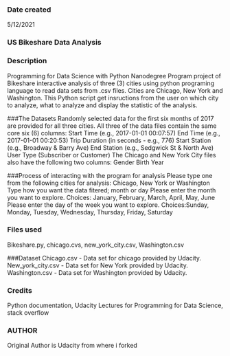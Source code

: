 ### Date created
5/12/2021

### US Bikeshare Data Analysis

### Description
Programming for Data Science with Python Nanodegree Program project of Bikeshare interactive analysis of three (3) cities using python programing language to read data sets from .csv files. Cities are Chicago, New York and Washington. 
This Python script get insructions from the user on which city to analyze, what to analyze and display the statistic of the analysis.

###The Datasets
Randomly selected data for the first six months of 2017 are provided for all three cities. All three of the data files contain the same core six (6) columns:
    Start Time (e.g., 2017-01-01 00:07:57)
    End Time (e.g., 2017-01-01 00:20:53)
    Trip Duration (in seconds - e.g., 776)
    Start Station (e.g., Broadway & Barry Ave)
    End Station (e.g., Sedgwick St & North Ave)
    User Type (Subscriber or Customer)
The Chicago and New York City files also have the following two columns:
    Gender
    Birth Year

###Process of interacting with the program for analysis
Please type one from the following cities for analysis: Chicago, New York or Washington
Type how you want the data fitered; month or day
Please enter the month you want to explore. Choices: January, February, March, April, May, June
Please enter the day of the week you want to explore. Choices:Sunday, Monday, Tuesday, Wednesday, Thursday, Friday, Saturday

### Files used
Bikeshare.py, chicago.cvs, new_york_city.csv, Washington.csv 

###Dataset
Chicago.csv - Data set for chicago provided by Udacity.
New_york_city.csv - Data set for New York provided by Udacity.
Washington.csv - Data set for  Washington provided by Udacity. 

### Credits
Python documentation,
Udacity Lectures for Programming for Data Science,
stack overflow

### AUTHOR
Original Author is Udacity from where i forked

